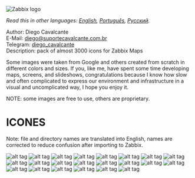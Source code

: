 ![Zabbix logo](screenshots.en/zabbix.jpg)

*Read this in other languages: [English](README.md), [Português](README.pt.md), [Русский](README.ru.md).*

Author: Diego Cavalcante\
E-Mail: diego@suportecavalcante.com.br\
Telegram: [diego_cavalcante](https://t.me/diego_cavalcante)\
Description: pack of almost 3000 icons for Zabbix Maps

Some images were taken from Google and others created from scratch in different colors and sizes. If you, like me, have spent some time developing maps, screens, and slideshows, congratulations because I know how slow and often complicated to express our environment and infrastructure in a visual and uncomplicated way, I hope you enjoy it.

NOTE: some images are free to use, others are proprietary.

# ICONES

Note: file and directory names are translated into English, names are corrected to reduce confusion after importing to Zabbix.

![alt tag](screenshots.en/15.png)
![alt tag](screenshots.en/16.png)
![alt tag](screenshots.en/17.png)
![alt tag](screenshots.en/18.png)
![alt tag](screenshots.en/19.png)
![alt tag](screenshots.en/20.png)
![alt tag](screenshots.en/21.png)
![alt tag](screenshots.en/22.png)
![alt tag](screenshots.en/06.png)
![alt tag](screenshots.en/07.png)
![alt tag](screenshots.en/08.png)
![alt tag](screenshots.en/09.png)
![alt tag](screenshots.en/10.png)
![alt tag](screenshots.en/11.png)
![alt tag](screenshots.en/12.png)
![alt tag](screenshots.en/13.png)
![alt tag](screenshots.en/14.png)
![alt tag](screenshots.en/01.png)
![alt tag](screenshots.en/02.png)
![alt tag](screenshots.en/03.png)
![alt tag](screenshots.en/04.png)
![alt tag](screenshots.en/05.png)
